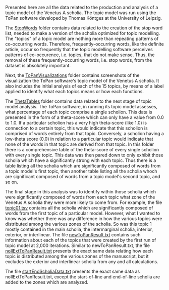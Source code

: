Presented here are all the data related to the production and analysis of a topic model of the Venetus A scholia. The topic model was run using the ToPan software developed by Thomas Köntges at the University of Leipzig.

The [StopWords](https://github.com/cjschu17/Thesis2016-2017/tree/master/Appendix/Chapters3%264/Data/TopicModelData/StopWords) folder contains data related to the creation of the stop word list, needed to make a version of the scholia optimized for topic modelling. The "topics" of a topic model are nothing more than repeating patterns of co-occurring words. Therefore, frequently-occurring words, like the definite article, occur so frequently that the topic modelling software perceives patterns of co-occurence, i.e. topics, that do not make sense. Thus, the removal of these frequently-occurring words, i.e. stop words, from the dataset is absolutely important.

Next, the [ToPanVisualizations](https://github.com/cjschu17/Thesis2016-2017/tree/master/Appendix/Chapters3%264/Data/TopicModelData/ToPanVisualizations) folder contains screenshots of the visualization the ToPan software's topic model of the Venetus A scholia. It also includes the initial analysis of each of the 15 topics, by means of a label applied to identify what each topics means or how each functions.

The [ThetaTables](https://github.com/cjschu17/Thesis2016-2017/tree/master/Appendix/Chapters3%264/Data/TopicModelData/ThetaTables) folder contains data related to the next stage of topic model analysis. The ToPan software, in running its topic model assesses, what percentage of each topic comprise a single scholion. This data is presented in the form of a theta-score which can only have a value from 0.0 to 1.0. If a particular scholion has a very high theta-score (like 1.0) is connection to a certain topic, this would indicate that this scholion is comprised of words entirely from that topic. Conversely, a scholion having a low-theta score (0.0) in relation to a particular topic would indicate that none of the words in that topic are derived from that topic. In this folder there is a comprehensive table of the theta-score of every single scholion with every single topic. This data was then pared down to only exhibit those scholia which have a significantly strong with each topic. Thus there is a table listing all the scholia which are significantly composed of words from a topic model's first topic, then another table listing all the scholia whoch are significant composed of words from a topic model's second topic, and so on.

The final stage in this analysis was to identify within those scholia which were significantly composed of words from each topic what zone of the Venetus A scholia they were more likely to come from. For example, the file [topic01.tsv](https://github.com/cjschu17/Thesis2016-2017/blob/master/Appendix/Chapters3%264/Data/TopicModelData/ThetaTables/SignificantThetaScoresByTopic/topic01.tsv) contains all the scholia which are significantly composed of words from the first topic of a particular model. However, what I wanted to know was whether there was any difference in how the various topics were distributed among the various zones of the scholia. So was this topic 1 mostly contained in the main scholia, the intermarginal scholia, interior, exterior, or interlinear. The file [newToPanResult.txt](https://github.com/cjschu17/Thesis2016-2017/blob/master/Appendix/Chapters3%264/Data/TopicModelData/newToPanResult.txt) contains such information about each of the topics that were created by the first run of topic model at 2,000 iterations. Similar to newToPanResult.txt, the file [noIlExtToPanResult.txt](https://github.com/cjschu17/Thesis2016-2017/blob/master/Appendix/Chapters3%264/Data/TopicModelData/noIlExtToPanResult.txt) presents the exact same data relating how each topic is distributed among the various zones of the manuscript, but it excludes the exterior and interlinear scholia from any and all calculations.

The file [startEndScholiaData.txt](https://github.com/cjschu17/Thesis2016-2017/blob/master/Appendix/Chapters3%264/Data/TopicModelData/startEndScholiaData.txt) presents the exact same data as noIlExtToPanResult.txt, except the start-of-line and end-of-line scholia are added to the zones which are analyzed. 

